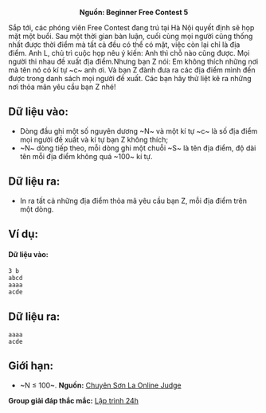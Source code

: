 **<center>Nguồn: Beginner Free Contest 5</center>**

Sắp tới, các phóng viên Free Contest đang trú tại Hà Nội quyết định sẽ họp mặt một buổi. Sau một thời gian bàn luận, cuối cùng mọi người cũng thống nhất được thời điểm mà tất cả đều có thể có mặt, việc còn lại chỉ là địa điểm. Anh L, chủ trì cuộc họp nêu ý kiến: Anh thì chỗ nào cũng được. Mọi người thi nhau đề xuất địa điểm.Nhưng bạn Z nói: Em không thích những nơi mà tên nó có kí tự ~c~ anh ơi. Và bạn Z đành đưa ra các địa điểm mình đến được trong danh sách mọi người đề xuất. Các bạn hãy thử liệt kê ra những nơi thỏa mãn yêu cầu bạn Z nhé!

## Dữ liệu vào:
- Dòng đầu ghi một số nguyên dương ~N~ và một kí tự ~c~ là số địa điểm mọi người đề xuất và kí tự bạn Z không thích;
- ~N~ dòng tiếp theo, mỗi dòng ghi một chuỗi ~S~ là tên địa điểm, độ dài tên mỗi địa điểm không quá ~100~ kí tự.

## Dữ liệu ra:
- In ra tất cả những địa điểm thỏa mã yêu cầu bạn Z, mỗi địa điểm trên một dòng.

## Ví dụ:
#### Dữ liệu vào:
```
3 b
abcd
aaaa
acde
```

## Dữ liệu ra:
```
aaaa
acde
```

## Giới hạn:
- ~N ≤ 100~.
**Nguồn:** [Chuyên Sơn La Online Judge](http://csloj.ddns.net/)

**Group giải đáp thắc mắc:** [Lập trình 24h](https://www.facebook.com/groups/1386904321519984)